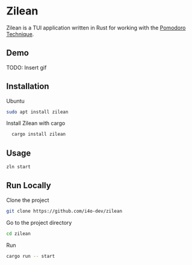 # Zilean

Zilean is a TUI application written in Rust for working with the [Pomodoro Technique](https://todoist.com/productivity-methods/pomodoro-technique).

## Demo

TODO: Insert gif


## Installation

Ubuntu

```bash
sudo apt install zilean
```

Install Zilean with cargo

```bash
  cargo install zilean
```
    
## Usage

```bash
zln start
```


## Run Locally

Clone the project

```bash
git clone https://github.com/i4o-dev/zilean
```

Go to the project directory

```bash
cd zilean
```

Run

```bash
cargo run -- start
```
